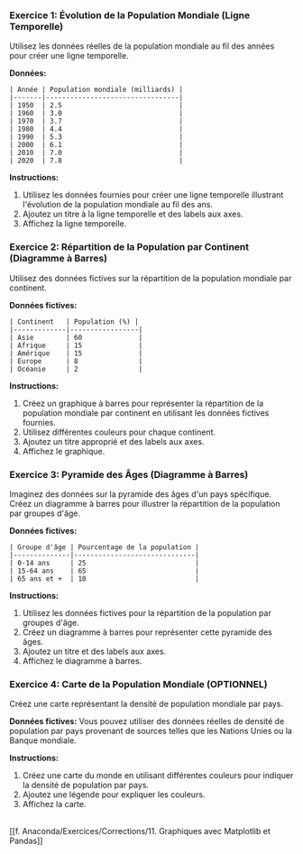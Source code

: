 ### Exercice 1: Évolution de la Population Mondiale (Ligne Temporelle)

Utilisez les données réelles de la population mondiale au fil des années pour créer une ligne temporelle.

**Données:**
```plaintext
| Année | Population mondiale (milliards) |
|-------|---------------------------------|
| 1950  | 2.5                             |
| 1960  | 3.0                             |
| 1970  | 3.7                             |
| 1980  | 4.4                             |
| 1990  | 5.3                             |
| 2000  | 6.1                             |
| 2010  | 7.0                             |
| 2020  | 7.8                             |
```

**Instructions:**
1. Utilisez les données fournies pour créer une ligne temporelle illustrant l'évolution de la population mondiale au fil des ans.
2. Ajoutez un titre à la ligne temporelle et des labels aux axes.
3. Affichez la ligne temporelle.

### Exercice 2: Répartition de la Population par Continent (Diagramme à Barres)

Utilisez des données fictives sur la répartition de la population mondiale par continent.

**Données fictives:**
```plaintext
| Continent   | Population (%) |
|-------------|-----------------|
| Asie        | 60              |
| Afrique     | 15              |
| Amérique    | 15              |
| Europe      | 8               |
| Océanie     | 2               |
```

**Instructions:**
1. Créez un graphique à barres pour représenter la répartition de la population mondiale par continent en utilisant les données fictives fournies.
2. Utilisez différentes couleurs pour chaque continent.
3. Ajoutez un titre approprié et des labels aux axes.
4. Affichez le graphique.

### Exercice 3: Pyramide des Âges (Diagramme à Barres)

Imaginez des données sur la pyramide des âges d'un pays spécifique. Créez un diagramme à barres pour illustrer la répartition de la population par groupes d'âge.

**Données fictives:**
```plaintext
| Groupe d'âge | Pourcentage de la population |
|--------------|------------------------------|
| 0-14 ans     | 25                           |
| 15-64 ans    | 65                           |
| 65 ans et +  | 10                           |
```

**Instructions:**
1. Utilisez les données fictives pour la répartition de la population par groupes d'âge.
2. Créez un diagramme à barres pour représenter cette pyramide des âges.
3. Ajoutez un titre et des labels aux axes.
4. Affichez le diagramme à barres.

### Exercice 4: Carte de la Population Mondiale (OPTIONNEL)

Créez une carte représentant la densité de population mondiale par pays.

**Données fictives:**
Vous pouvez utiliser des données réelles de densité de population par pays provenant de sources telles que les Nations Unies ou la Banque mondiale.

**Instructions:**
1. Créez une carte du monde en utilisant différentes couleurs pour indiquer la densité de population par pays.
2. Ajoutez une légende pour expliquer les couleurs.
3. Affichez la carte.


<br>
[[f. Anaconda/Exercices/Corrections/11. Graphiques avec Matplotlib et Pandas]]